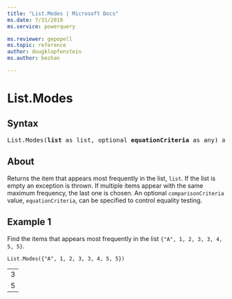 ```yaml
---
title: "List.Modes | Microsoft Docs"
ms.date: 7/31/2019
ms.service: powerquery

ms.reviewer: gepopell
ms.topic: reference
author: dougklopfenstein
ms.author: bezhan

---
```

# List.Modes

## Syntax

<pre>
List.Modes(<b>list</b> as list, optional <b>equationCriteria</b> as any) as list
</pre>
  
## About  
Returns the item that appears most frequently in the list, `list`. If the list is empty an exception is thrown. If multiple items appear with the same maximum frequency, the last one is chosen. An optional `comparisonCriteria` value, `equationCriteria`, can be specified to control equality testing. 

## Example 1
Find the items that appears most frequently in the list `{"A", 1, 2, 3, 3, 4, 5, 5}`.

```powerquery-m
List.Modes({"A", 1, 2, 3, 3, 4, 5, 5})
```

<table> <tr><td>3</td></tr> <tr><td>5</td></tr> </table>
